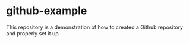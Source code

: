 # github-example
This repository is a demonstration of how to created a Github repository and properly set it up
